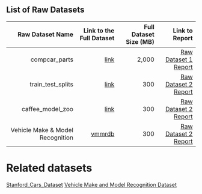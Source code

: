 ## List of Raw Datasets


| Raw Dataset Name | Link to the Full Dataset   | Full Dataset Size (MB)  | Link to Report |
| ---:| ---: | ---: | ---: |
| compcar_parts | [link](link/to/full/dataset1) | 2,000 | [Raw Dataset 1 Report](link/to/report1)|
| train_test_splits | [link](http://mmlab.ie.cuhk.edu.hk/datasets/comp_cars/arxiv_data.zip) | 300 | [Raw Dataset 2 Report](link/to/report2)|
| caffee_model_zoo | [link](https://github.com/BVLC/caffe/wiki/Model-Zoo#googlenet_cars-on-car-model-classification) | 300 | [Raw Dataset 2 Report](link/to/report2)|
| Vehicle Make & Model Recognition| [vmmrdb](http://vmmrdb.cecsresearch.org/) | 300 | [Raw Dataset 2 Report](link/to/report2)|
# Related datasets
[Stanford_Cars_Dataset](http://ai.stanford.edu/~jkrause/cars/car_dataset.html)
[Vehicle Make and Model Recognition Dataset](http://vmmrdb.cecsresearch.org/)


